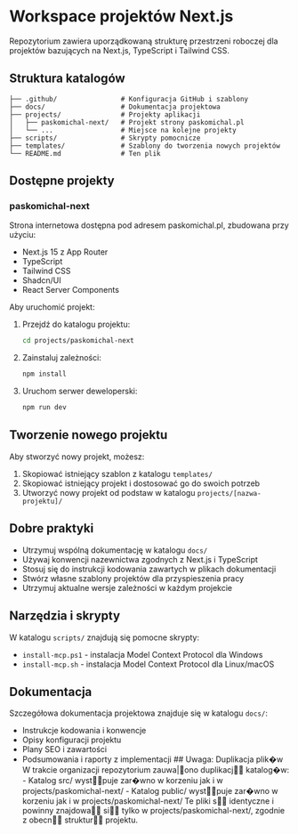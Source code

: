 # Workspace projektów Next.js

Repozytorium zawiera uporządkowaną strukturę przestrzeni roboczej dla projektów bazujących na Next.js, TypeScript i Tailwind CSS.

## Struktura katalogów

```
├── .github/                # Konfiguracja GitHub i szablony
├── docs/                   # Dokumentacja projektowa
├── projects/               # Projekty aplikacji
│   ├── paskomichal-next/   # Projekt strony paskomichal.pl
│   └── ...                 # Miejsce na kolejne projekty
├── scripts/                # Skrypty pomocnicze
├── templates/              # Szablony do tworzenia nowych projektów
└── README.md               # Ten plik
```

## Dostępne projekty

### paskomichal-next

Strona internetowa dostępna pod adresem paskomichal.pl, zbudowana przy użyciu:

- Next.js 15 z App Router
- TypeScript
- Tailwind CSS
- Shadcn/UI
- React Server Components

Aby uruchomić projekt:

1. Przejdź do katalogu projektu:

   ```bash
   cd projects/paskomichal-next
   ```

2. Zainstaluj zależności:

   ```bash
   npm install
   ```

3. Uruchom serwer deweloperski:

   ```bash
   npm run dev
   ```

## Tworzenie nowego projektu

Aby stworzyć nowy projekt, możesz:

1. Skopiować istniejący szablon z katalogu `templates/`
2. Skopiować istniejący projekt i dostosować go do swoich potrzeb
3. Utworzyć nowy projekt od podstaw w katalogu `projects/[nazwa-projektu]/`

## Dobre praktyki

- Utrzymuj wspólną dokumentację w katalogu `docs/`
- Używaj konwencji nazewnictwa zgodnych z Next.js i TypeScript
- Stosuj się do instrukcji kodowania zawartych w plikach dokumentacji
- Stwórz własne szablony projektów dla przyspieszenia pracy
- Utrzymuj aktualne wersje zależności w każdym projekcie

## Narzędzia i skrypty

W katalogu `scripts/` znajdują się pomocne skrypty:

- `install-mcp.ps1` - instalacja Model Context Protocol dla Windows
- `install-mcp.sh` - instalacja Model Context Protocol dla Linux/macOS

## Dokumentacja

Szczegółowa dokumentacja projektowa znajduje się w katalogu `docs/`:

- Instrukcje kodowania i konwencje
- Opisy konfiguracji projektu
- Plany SEO i zawartości
- Podsumowania i raporty z implementacji
 
 
 
 # #   U w a g a :   D u p l i k a c j a   p l i k � w 
 
 W   t r a k c i e   o r g a n i z a c j i   r e p o z y t o r i u m   z a u w a |o n o   d u p l i k a c j   k a t a l o g � w : 
 -   K a t a l o g   s r c /   w y s t p u j e   z a r � w n o   w   k o r z e n i u   j a k   i   w   p r o j e c t s / p a s k o m i c h a l - n e x t / 
 -   K a t a l o g   p u b l i c /   w y s t p u j e   z a r � w n o   w   k o r z e n i u   j a k   i   w   p r o j e c t s / p a s k o m i c h a l - n e x t / 
 
 T e   p l i k i   s   i d e n t y c z n e   i   p o w i n n y   z n a j d o w a   s i   t y l k o   w   p r o j e c t s / p a s k o m i c h a l - n e x t / ,   z g o d n i e   z   o b e c n   s t r u k t u r   p r o j e k t u . 
 
 
